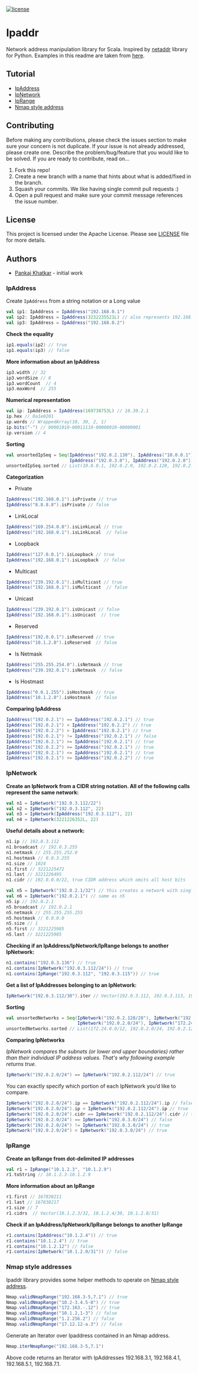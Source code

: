 [![license](https://img.shields.io/badge/license-Apache_2.0-blue.svg)](https://github.com/risksense/ipaddr/blob/master/LICENSE)

# Ipaddr
Network address manipulation library for Scala. Inspired by [netaddr](https://github.com/drkjam/netaddr)
library for Python. Examples in this readme are taken from [here](https://netaddr.readthedocs.io/en/latest/).

## Tutorial
  * [IpAddress](#ipaddress)
  * [IpNetwork](#ipnetwork)
  * [IpRange](#iprange)
  * [Nmap style address](#nmap)

## Contributing
Before making any contributions, please check the issues section to make sure your concern is not
duplicate. If your issue is not already addressed, please create one. Describe the problem/bug/feature
that you would like to be solved. If you are ready to contribute, read on...

1. Fork this repo!
2. Create a new branch with a name that hints about what is added/fixed in the branch.
3. Squash your commits. We like having single commit pull requests :)
4. Open a pull request and make sure your commit message references the issue number.

## License
This project is licensed under the Apache License. Please see [LICENSE](LICENSE) file for more details.

## Authors
  * [Pankaj Khatkar](https://github.com/khatkar) - initial work

### <a name="ipaddress"></a>IpAddress
Create `IpAddress` from a string notation or a Long value
```scala
val ip1: IpAddress = IpAddress("192.168.0.1")
val ip2: IpAddress = IpAddress(3232235521L) // also represents 192.168.0.1
val ip3: IpAddress = IpAddress("192.168.0.2")
```

**Check the equality**
```scala
ip1.equals(ip2) // true
ip1.equals(ip3) // false
```

**More information about an IpAddress**
```scala
ip3.width // 32
ip3.wordSize // 8
ip3.wordCount  // 4
ip3.maxWord  // 255
```

**Numerical representation**
```scala
val ip: IpAddress = IpAddress(169738753L) // 10.30.2.1
ip.hex // 0a1e0201
ip.words // WrappedArray(10, 30, 2, 1)
ip.bits("-") // 00001010-00011110-00000010-00000001
ip.version // 4
```

**Sorting**
```scala
val unsortedIpSeq = Seq(IpAddress("192.0.2.130"), IpAddress("10.0.0.1"), IpAddress("192.0.2.128"),
                        IpAddress("192.0.3.0"), IpAddress("192.0.2.0"))
unsortedIpSeq.sorted // List(10.0.0.1, 192.0.2.0, 192.0.2.128, 192.0.2.130, 192.0.3.0)
```

**Categorization**
  * Private
```scala
IpAddress("192.168.0.1").isPrivate // true
IpAddress("8.8.8.8").isPrivate // false
```
  * LinkLocal
```scala
IpAddress("169.254.0.0").isLinkLocal // true
IpAddress("192.168.0.1").isLinkLocal  // false
```
  * Loopback
```scala
IpAddress("127.0.0.1").isLoopback // true
IpAddress("192.168.0.1").isLoopback  // false
```
  * Multicast
```scala
IpAddress("239.192.0.1").isMulticast // true
IpAddress("192.168.0.1").isMulticast  // false
```
  * Unicast
```scala
IpAddress("239.192.0.1").isUnicast // false
IpAddress("192.168.0.1").isUnicast  // true
```
  * Reserved
```scala
IpAddress("192.0.0.1").isReserved // true
IpAddress("10.1.2.0").isReserved  // false
```
  * Is Netmask
```scala
IpAddress("255.255.254.0").isNetmask // true
IpAddress("239.192.0.1").isNetmask  // false
```
  * Is Hostmast
```scala
IpAddress("0.0.1.255").isHostmask // true
IpAddress("10.1.2.0").isHostmask  // false
```

**Comparing IpAddress**
```scala
IpAddress("192.0.2.1") == IpAddress("192.0.2.1") // true
IpAddress("192.0.2.1") < IpAddress("192.0.2.2") // true
IpAddress("192.0.2.2") > IpAddress("192.0.2.1") // true
IpAddress("192.0.2.1") != IpAddress("192.0.2.1") // false
IpAddress("192.0.2.1") >= IpAddress("192.0.2.1") // true
IpAddress("192.0.2.2") >= IpAddress("192.0.2.1") // true
IpAddress("192.0.2.1") <= IpAddress("192.0.2.1") // true
IpAddress("192.0.2.1") <= IpAddress("192.0.2.2") // true
```

### <a name="ipnetwork"></a>IpNetwork
**Create an IpNetwork from a CIDR string notation. All of the following calls represent the same network:**
```scala
val n1 = IpNetwork("192.0.3.112/22")
val n2 = IpNetwork("192.0.3.112", 22)
val n3 = IpNetwork(IpAddress("192.0.3.112"), 22)
val n4 = IpNetwork(3221226352L, 22)
```

**Useful details about a network:**
```scala
n1.ip // 192.0.3.112
n1.broadcast // 192.0.3.255
n1.netmask // 255.255.252.0
n1.hostmask // 0.0.3.255
n1.size // 1024
n1.first // 3221225472
n1.last // 3221226495
n1.cidr // 192.0.0.0/22, true CIDR address which omits all host bits

val n5 = IpNetwork("192.0.2.1/32") // this creates a network with single host
val n6 = IpNetwork("192.0.2.1") // same as n5
n5.ip // 192.0.2.1
n5.broadcast // 192.0.2.1
n5.netmask // 255.255.255.255
n5.hostmask // 0.0.0.0
n5.size // 1
n5.first // 3221225985
n5.last // 3221225985
```

**Checking if an IpAddress/IpNetwork/IpRange belongs to another IpNetwork:**
```scala
n1.contains("192.0.3.136") // true
n1.contains(IpNetwork("192.0.3.112/24")) // true
n1.contains(IpRange("192.0.3.112", "192.0.3.115")) // true
```

**Get a list of IpAddresses belonging to an IpNetwork:**
```scala
IpNetwork("192.0.3.112/30").iter // Vector(192.0.3.112, 192.0.3.113, 192.0.3.114, 192.0.3.115)
```

**Sorting**
```scala
val unsortedNetworks = Seq(IpNetwork("192.0.2.128/28"), IpNetwork("192.0.3.0/24"),
                           IpNetwork("192.0.2.0/24"), IpNetwork("172.24/12"))
unsortedNetworks.sorted // List(172.24.0.0/12, 192.0.2.0/24, 192.0.2.128/28, 192.0.3.0/24)
```

**Comparing IpNetworks**

*IpNetwork compares the subnets (or lower and upper boundaries) rather than their individual IP
address values. That's why following example returns true.*
```scala
IpNetwork("192.0.2.0/24") == IpNetwork("192.0.2.112/24") // true
```
You can exactly specify which portion of each IpNetwork you’d like to compare.
```scala
IpNetwork("192.0.2.0/24").ip == IpNetwork("192.0.2.112/24").ip // false
IpNetwork("192.0.2.0/24").ip < IpNetwork("192.0.2.112/24").ip // true
IpNetwork("192.0.2.0/24").cidr == IpNetwork("192.0.2.112/24").cidr // true
IpNetwork("192.0.2.0/24") == IpNetwork("192.0.3.0/24") // false
IpNetwork("192.0.2.0/24") != IpNetwork("192.0.3.0/24") // true
IpNetwork("192.0.2.0/24") < IpNetwork("192.0.3.0/24") // true
```

### <a name="iprange"></a>IpRange
**Create an IpRange from dot-delimited IP addresses**
```scala
val r1 = IpRange("10.1.2.3", "10.1.2.9")
r1.toString // 10.1.2.3-10.1.2.9
```

**More information about an IpRange**
```scala
r1.first // 167838211
r1.last // 167838217
r1.size // 7
r1.cidrs  // Vector(10.1.2.3/32, 10.1.2.4/30, 10.1.2.8/31)
```

**Check if an IpAddress/IpNetwork/IpRange belongs to another IpRange**
```scala
r1.contains(IpAddress("10.1.2.4")) // true
r1.contains("10.1.2.4") // true
r1.contains("10.1.2.12") // false
r1.contains(IpNetwork("10.1.2.0/31")) // false
```

### <a name="nmap"></a>Nmap style addresses
Ipaddr library provides some helper methods to operate on [Nmap style address](https://nmap.org/book/nping-man-target-specification.html).
```scala
Nmap.validNmapRange("192.168.3-5,7.1") // true
Nmap.validNmapRange("10.2-3.4.5-8") // true
Nmap.validNmapRange("172.163.-.12") // true
Nmap.validNmapRange("10.1.2,1-3") // false
Nmap.validNmapRange("1.2.256.2") // false
Nmap.validNmapRange("17.12.12-a.3") // false
```

Generate an Iterator over Ipaddress contained in an Nmap address.
```scala
Nmap.iterNmapRange("192.168.3-5,7.1")
```
Above code returns an Iterator with IpAddresses 192.168.3.1, 192.168.4.1, 192.168.5.1, 192.168.7.1.
